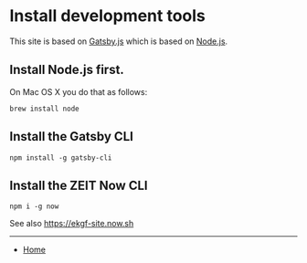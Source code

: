 # Install development tools

This site is based on [Gatsby.js](https://gatsby.js) which is based on [Node.js](https://nodejs.org/en/).

## Install Node.js first.

On Mac OS X you do that as follows:

```
brew install node
```

## Install the Gatsby CLI

```
npm install -g gatsby-cli
```

## Install the ZEIT Now CLI

```
npm i -g now
```

See also https://ekgf-site.now.sh

---

- [Home](../README.md)
